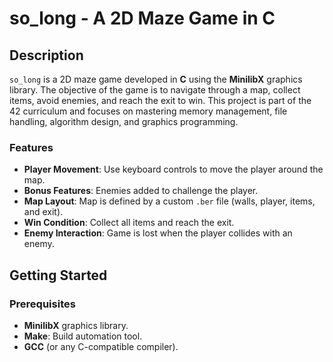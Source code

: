 # so_long - A 2D Maze Game in C

## Description

`so_long` is a 2D maze game developed in **C** using the **MinilibX** graphics library. The objective of the game is to navigate through a map, collect items, avoid enemies, and reach the exit to win. This project is part of the 42 curriculum and focuses on mastering memory management, file handling, algorithm design, and graphics programming.

### Features
- **Player Movement**: Use keyboard controls to move the player around the map.
- **Bonus Features**: Enemies added to challenge the player.
- **Map Layout**: Map is defined by a custom `.ber` file (walls, player, items, and exit).
- **Win Condition**: Collect all items and reach the exit.
- **Enemy Interaction**: Game is lost when the player collides with an enemy.

## Getting Started

### Prerequisites
- **MinilibX** graphics library.
- **Make**: Build automation tool.
- **GCC** (or any C-compatible compiler).

